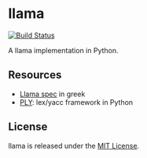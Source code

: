 # llama 

[![Build Status](https://travis-ci.org/dionyziz/llama.svg?branch=master)](https://travis-ci.org/dionyziz/llama)

A llama implementation in Python.

## Resources
* [Llama spec](http://courses.softlab.ntua.gr/compilers/2012a/llama2012.pdf) in greek
* [PLY](http://www.dabeaz.com/ply/): lex/yacc framework in Python

## License
llama is released under the [MIT License](LICENSE).
